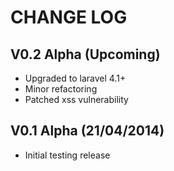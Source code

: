 CHANGE LOG
==========


## V0.2 Alpha (Upcoming)

* Upgraded to laravel 4.1+
* Minor refactoring
* Patched xss vulnerability


## V0.1 Alpha (21/04/2014)

* Initial testing release
